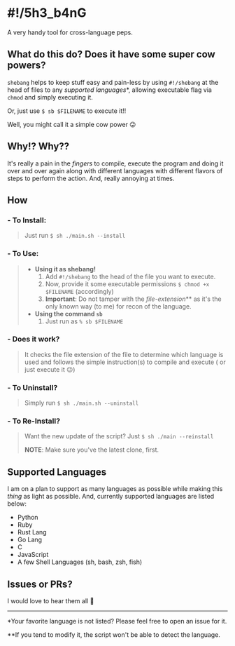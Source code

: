# #!/5h3_b4nG
A very handy tool for cross-language peps.


## What do this do? Does it have some super cow powers?

`shebang` helps to keep stuff easy and pain-less by using `#!/shebang` at the head of files to any _supported languages_*, allowing executable flag via `chmod` and simply executing it.

Or, just use `$ sb $FILENAME` to execute it!!

Well, you might call it a simple cow power :stuck_out_tongue_winking_eye:

## Why!? Why??

It's really a pain in the _fingers_ to compile, execute the program and doing it over and over again along with different languages with different flavors of steps to perform the action. And, really annoying at times.

## How

### - To Install:

> Just run `$ sh ./main.sh --install` 

### - To Use:

> - **Using it as shebang!**
>   1. Add `#!/shebang` to the head of the file you want to execute.
>   2. Now, provide it some executable permissions `$ chmod +x $FILENAME` (accordingly)
>   3. **Important**: Do not tamper with the _file-extension_** as it's the only known way (to me) for recon of the language.
> - **Using the command `sb`**
>   1. Just run as `% sb $FILENAME`

### - Does it work?

> It checks the file extension of the file to determine which language is used and follows the simple instruction(s) to compile and execute ( or just execute it :wink:)

### - To Uninstall?

> Simply run `$ sh ./main.sh --uninstall`

### - To Re-Install?

> Want the new update of the script?
> Just `$ sh ./main --reinstall`
>
> **NOTE**: Make sure you've the latest clone, first.




## Supported Languages

I am on a plan to support as many languages as possible while making this _thing_ as light as possible. And, currently supported languages are listed below:

- Python
- Ruby
- Rust Lang
- Go Lang
- C
- JavaScript
- A few Shell Languages (sh, bash, zsh, fish)
  

## Issues or PRs?

I would love to hear them all :slightly_smiling_face:

---

*Your favorite language is not listed? Please feel free to open an issue for it.

**If you tend to modify it, the script won't be able to detect the language.
